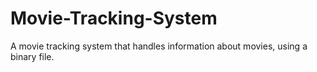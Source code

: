 # Movie-Tracking-System
A movie tracking system that handles information about movies, using a binary file.
